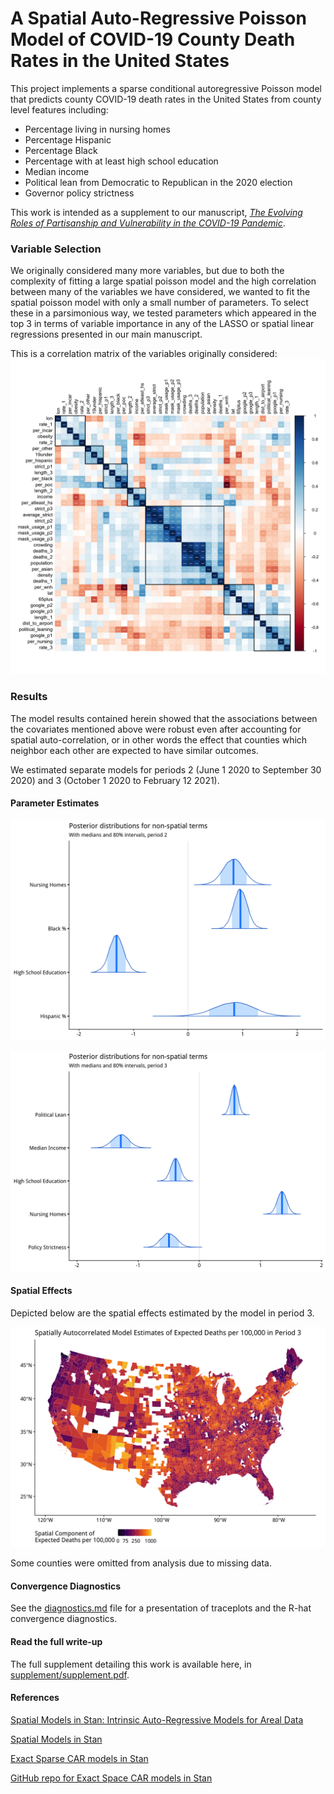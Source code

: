 # A Spatial Auto-Regressive Poisson Model of COVID-19 County Death Rates in the United States

This project implements a sparse conditional autoregressive Poisson model that
predicts county COVID-19 death rates in the United States from county level features 
including:

- Percentage living in nursing homes
- Percentage Hispanic 
- Percentage Black
- Percentage with at least high school education 
- Median income
- Political lean from Democratic to Republican in the 2020 election
- Governor policy strictness

This work is intended as a supplement to our manuscript, [*The Evolving Roles of
Partisanship and Vulnerability in the COVID-19 Pandemic*](https://papers.ssrn.com/sol3/papers.cfm?abstract_id=3933453).

### Variable Selection 

We originally considered many more variables, but due to both the complexity of 
fitting a large spatial poisson model and the high correlation between many of 
the variables we have considered, we wanted to fit the spatial poisson model 
with only a small number of parameters. To select these in a parsimonious way, 
we tested parameters which appeared in the top 3 in terms of variable importance
in any of the LASSO or spatial linear regressions presented in our main manuscript.

This is a correlation matrix of the variables originally considered: 
![correlation matrix](figures/corrplot.png)

### Results

The model results contained herein showed that the associations between 
the covariates mentioned above were robust even after accounting for 
spatial auto-correlation, or in other words the effect that counties which 
neighbor each other are expected to have similar outcomes. 

We estimated separate models for periods 2 (June 1 2020 to September 30 2020)
and 3 (October 1 2020 to February 12 2021).

#### Parameter Estimates 

![period 2 parameters density plot](figures/stan_car_poisson_period_2.png)

![period 3 parameters density plot](figures/stan_car_poisson_period_3.png)

#### Spatial Effects

Depicted below are the spatial effects estimated by the model in period 3.

![map of spatial component in the model](figures/spatial_terms_p3.png)

Some counties were omitted from analysis due to missing data. 

#### Convergence Diagnostics

See the [diagnostics.md](diagnostics.md) file for a presentation of traceplots
and the R-hat convergence diagnostics.

#### Read the full write-up 

The full supplement detailing this work is available here, in [supplement/supplement.pdf](https://github.com/ctesta01/spatial_poisson_covid/blob/main/supplement/supplement.pdf).

#### References 

[Spatial Models in Stan: Intrinsic Auto-Regressive Models for Areal Data](https://mc-stan.org/users/documentation/case-studies/icar_stan.html)

[Spatial Models in Stan](https://mc-stan.org/workshops/dec2017/spatial_smoothing_icar.html)

[Exact Sparse CAR models in Stan](https://mc-stan.org/users/documentation/case-studies/mbjoseph-CARStan.html)

[GitHub repo for Exact Space CAR models in Stan](https://github.com/mbjoseph/CARstan)
